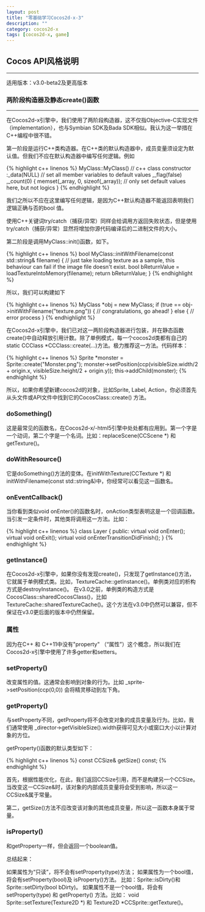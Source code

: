 ```yaml
---
layout: post
title: "零基础学习Cocos2d-x-3"
description: ""
category: cocos2d-x
tags: [cocos2d-x, game]
---
```



## Cocos API风格说明
---

适用版本：v3.0-beta2及更高版本

### 两阶段构造器及静态create()函数
---

在Cocos2d-x引擎中，我们使用了两阶段构造器，这不仅指Objective-C实现文件（implementation），也与Symbian SDK及Bada SDK相似。我认为这一举措在C++编程中很不错。

第一阶段是运行C++类构造器。在C++类的默认构造器中，成员变量须设定为默认值。但我们不应在默认构造器中编写任何逻辑。例如

{% highlight c++ linenos %}
MyClass::MyClass()  // c++ class constructor
:_data(NULL)      // set all member variables to default values
,_flag(false)
,_count(0)
{
    memset(_array, 0, sizeof(_array));   // only set default values here, but not logics
}
{% endhighlight %}

我们之所以不应在这里编写任何逻辑，是因为C++默认构造器不能返回表明我们逻辑正确与否的bool 值。

使用C++关键词try/catch（捕获/异常）同样会给调用方返回失败状态，但是使用try/catch（捕获/异常）显然将增加你源代码编译后的二进制文件的大小。

第二阶段是调用MyClass::init()函数，如下。

{% highlight c++ linenos %}
bool MyClass::initWithFilename(const std::string& filename)
{
    // just take loading texture as a sample, this behaviour can fail if the image file doesn't  exist. 
    bool bReturnValue = loadTextureIntoMemory(filename);
    return bReturnValue;
}
{% endhighlight %}

所以，我们可以构建如下

{% highlight c++ linenos %}
MyClass *obj = new MyClass;
 if (true == obj->initWithFilename("texture.png"))
 {
     // congratulations, go ahead!
 }
 else
 {
     // error process
 }
{% endhighlight %}

在Cocos2d-x引擎中，我们已对这一两阶段构造器进行包装，并在静态函数create()中自动释放引用计数。除了单例模式，每一个cocos2d类都有自己的static CCClass *CCClass::create(...)方法。极力推荐这一方法。代码样本：

{% highlight c++ linenos %}
Sprite *monster = Sprite::create("Monster.png");
monster->setPosition(ccp(visibleSize.width/2 + origin.x, visibleSize.height/2 + origin.y));
this->addChild(monster);
{% endhighlight %}

所以，如果你希望新建cocos2d的对象，比如Sprite, Label, Action，你必须首先从头文件或API文件中找到它的CocosClass::create() 方法。

### doSomething()

这是最常见的函数名，在Cocos2d-x/-html5引擎中处处都有应用到。第一个字是一个动词，第二个字是一个名词。比如：replaceScene(CCScene *) 和 getTexture()。

### doWithResource()

它是doSomething()方法的变体。在initWithTexture(CCTexture *) 和 initWithFilename(const std::string&)中，你经常可以看见这一函数名。

### onEventCallback()

当你看到类似void onEnter()的函数名时，onAction类型表明这是一个回调函数。当引发一定条件时，其他类将调用这一方法。比如：

{% highlight c++ linenos %}
class Layer
{
public:
    virtual void onEnter();
    virtual void onExit();
    virtual void onEnterTransitionDidFinish();
}
{% endhighlight %}

### getInstance()

在Cocos2d-x引擎中，如果你没有发现create()，只发现了getInstance()方法，它就属于单例模式类。比如，TextureCache::getInstance()。单例类对应的析构方式是destroyInstance()。 在v3.0之前，单例类的构造方式是CocosClass::sharedCocosClass()，比如TextureCache::sharedTextureCache()。这个方法在v3.0中仍然可以兼容，但不保证在v3.0更后面的版本中仍然保留。

### 属性

因为在C++ 和 C++11中没有"property" （“属性”）这个概念，所以我们在Cocos2d-x引擎中使用了许多getter和setters。

### setProperty()

改变属性的值。这通常会影响到对象的行为。比如 _sprite->setPosition(ccp(0,0)) 会将精灵移动到左下角。

### getProperty()

与setProperty不同，getProperty将不会改变对象的成员变量及行为。比如，我们通常使用 _director->getVisibleSize().width获得可见大小或窗口大小以计算对象的方位。

getProperty()函数的默认类型如下：

{% highlight c++ linenos %}
const CCSize& getSize() const;
{% endhighlight %}

首先，根据性能优化，在此，我们返回CCSize引用，而不是构建另一个CCSize。当改变这一CCSize&时，该对象的内部成员变量将会受到影响，所以这一CCSize&属于常量。

第二，getSize()方法不应改变该对象的其他成员变量，所以这一函数本身属于常量。

### isProperty()

和getProperty一样，但会返回一个boolean值。

总结起来：

如果属性为“只读”，将不会有setProperty(type)方法；
如果属性为一个bool值，将会有setProperty(bool)及 isProperty()方法。 比如：Sprite::isDirty()和Sprite::setDirty(bool bDirty)。
如果属性不是一个bool值，将会有 setProperty(type) 和 getProperty() 方法。比如： void Sprite::setTexture(Texture2D *) 和 Texture2D *CCSprite::getTexture()。
